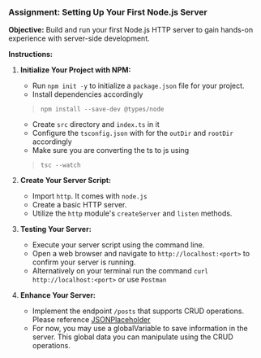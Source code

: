 ### Assignment: Setting Up Your First Node.js Server

**Objective:** Build and run your first Node.js HTTP server to gain hands-on experience with server-side development.

**Instructions:**

1. **Initialize Your Project with NPM:**

   - Run `npm init -y` to initialize a `package.json` file for your project.
   - Install dependencies accordingly
   > `npm install --save-dev @types/node`
   - Create `src` directory and `index.ts` in it
   - Configure the `tsconfig.json` with for the `outDir` and `rootDir` accordingly
   - Make sure you are converting the ts to js using 
   > `tsc --watch`

2. **Create Your Server Script:**

   - Import `http`. It comes with `node.js`
   - Create a basic HTTP server.
   - Utilize the `http` module's `createServer` and `listen` methods.

3. **Testing Your Server:**

   - Execute your server script using the command line.
   - Open a web browser and navigate to `http://localhost:<port>` to confirm your server is running.
   - Alternatively on your terminal run the command `curl http://localhost:<port>` or use `Postman`

4. **Enhance Your Server:**

   - Implement the endpoint `/posts` that supports CRUD operations. Please reference [JSONPlaceholder](https://jsonplaceholder.typicode.com/#:~:text=the%20full%20list.-,Routes,-All%20HTTP%20methods)
   - For now, you may use a globalVariable to save information in the server. This global data you can manipulate using the CRUD operations. 


